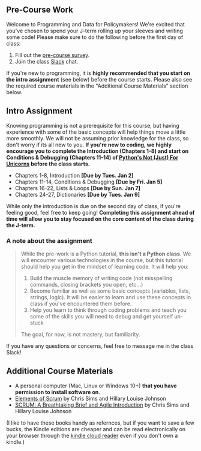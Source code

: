 ## Pre-Course Work

Welcome to Programming and Data for Policymakers! We're excited that you've chosen to spend your J-term rolling up your sleeves and writing some code! Please make sure to do the following before the first day of class:

1. Fill out the [pre-course survey](https://docs.google.com/forms/d/e/1FAIpQLSeGhGIpTt1Qic_sujq1gWXj5iwS3WUp9lNjE57KxIYkawrCKw/viewform?usp=pp_url&entry.328886569=January+2024). 
2. Join the class [Slack](https://join.slack.com/t/code4policy/signup) chat.

If you're new to programming, it is **highly recommended that you start on the intro assignment** (see below) before the course starts. Please also see the required course materials in the "Additional Course Materials" section below.
	
## Intro Assignment

Knowing programming is not a prerequisite for this course, but having experience with some of the basic concepts will help things move a little more smoothly. We will not be assuming prior knowledge for the class, so don't worry if its all new to you. **If you're new to coding, we highly encourage you to complete the Introduction (Chapters 1-8) and start on Conditions & Debugging (Chapters 11-14) of [Python's Not (Just) For Unicorns](http://littlecolumns.com/learn/python/) before the class starts.**  

- Chapters 1-8, Introduction **[Due by Tues. Jan 2]**
- Chapters 11-14, Conditions & Debugging **[Due by Fri. Jan 5]**
- Chapters 16-22, Lists & Loops **[Due by Sun. Jan 7]**
- Chapters 24-27, Dictionaries **[Due by Tues. Jan 9]**

While only the introduction is due on the second day of class, if you're feeling good, feel free to keep going! **Completing this assignment ahead of time will allow you to stay focused on the core content of the class during the J-term.**

### A note about the assignment
> While the pre-work is a Python tutorial, **this isn't a Python class**. We will encounter various technologies in the course, but this tutorial should help you get in the mindset of learning code. It will help you:
>
> 1. Build the muscle memory of writing code (not misspelling commands, closing brackets you open, etc...)
> 2. Become familiar as well as some basic concepts (variables, lists, strings, logic). It will be easier to learn and use these concepts in class if you've encountered them before. 
> 3. Help you learn to think through coding problems and teach you some of the skills you will need to debug and get yourself un-stuck
>
> The goal, for now, is not mastery, but familiarity.

If you have any questions or concerns, feel free to message me in the class Slack! 


## Additional Course Materials

* A personal computer (Mac, Linux or Windows 10+) **that you have permission to install software on**.
* [Elements of Scrum](https://www.amazon.com/gp/product/B004O0U74Q/ref=oh_aui_d_detailpage_o00_?ie=UTF8&psc=1) by Chris Sims and Hillary Louise Johnson
* [SCRUM: A Breathtaking Brief and Agile Introduction](https://www.amazon.com/Scrum-Breathtakingly-Brief-Agile-Introduction/dp/193796504X) by Chris Sims and Hillary Louise Johnson

(I like to have these books handy as refernces, but if you want to save a few bucks, the Kindle editions are cheaper and can be read electronically on your browser through the [kindle cloud reader](https://read.amazon.com/) even if you don't own a kindle.)
